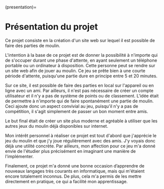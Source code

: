 (presentation)=

# Présentation du projet

Ce projet consiste en la création d'un site web sur lequel il est possible de faire des parties de moulin.

L'intention à la base de ce projet est de donner la possibilité à n'importe qui de s'occuper durant une phase d'attente, en ayant seulement un téléphone portable ou un ordinateur à disposition. Cette personne peut se rendre sur un site web afin de jouer au moulin. Ce jeu se prête bien à une courte période d'attente, puisqu'une partie dure en principe entre 5 et 20 minutes.

Sur ce site, il est possible de faire des parties en local sur l'appareil ou en ligne avec un ami. Par ailleurs, il n'est pas nécessaire de créer un compte utilisateur et il n'y a pas de système de points ou de classement. L'idée était de permettre à n'importe qui de faire spontanément une partie de moulin. Ceci ajoute donc un aspect convivial au jeu, puisqu'il n'y a pas de compétition, il s'agit simplement de passer un bon moment entre amis.

Le but final était de créer un site plus moderne et agréable à utiliser que les autres jeux du moulin déjà disponibles sur internet.

Mon intérêt personnel à réaliser ce projet est tout d'abord que j'apprécie le jeu du moulin et que j'y joue régulièrement avec des amis. J'y voyais donc déjà une utilité concrète. Par ailleurs, mon affection pour ce jeu m'a donné envie de l'étudier plus précisément en imaginant une manière de l'implémenter.

Finalement, ce projet m'a donné une bonne occasion d’apprendre de nouveaux langages très courants en informatique, mais qui m'étaient encore totalement inconnus. De plus, cela m'a permis de les mettre directement en pratique, ce qui a facilité mon apprentissage.